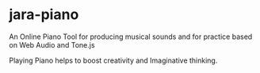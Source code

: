 # jara-piano
An Online Piano Tool for producing musical sounds and for practice based on Web Audio and Tone.js

Playing Piano helps to boost creativity and Imaginative thinking.
